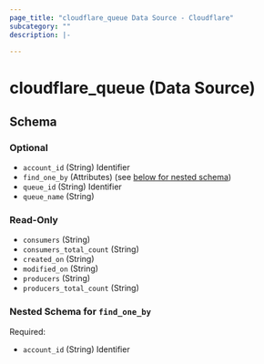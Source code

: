 ```yaml
---
page_title: "cloudflare_queue Data Source - Cloudflare"
subcategory: ""
description: |-
  
---
```


# cloudflare_queue (Data Source)




<!-- schema generated by tfplugindocs -->
## Schema

### Optional

- `account_id` (String) Identifier
- `find_one_by` (Attributes) (see [below for nested schema](#nestedatt--find_one_by))
- `queue_id` (String) Identifier
- `queue_name` (String)

### Read-Only

- `consumers` (String)
- `consumers_total_count` (String)
- `created_on` (String)
- `modified_on` (String)
- `producers` (String)
- `producers_total_count` (String)

<a id="nestedatt--find_one_by"></a>
### Nested Schema for `find_one_by`

Required:

- `account_id` (String) Identifier


